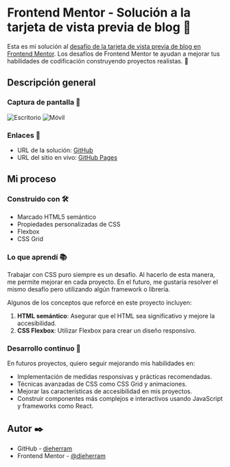 # Frontend Mentor - Solución a la tarjeta de vista previa de blog 📝

Esta es mi solución al [desafío de la tarjeta de vista previa de blog en Frontend Mentor](https://www.frontendmentor.io/challenges/blog-preview-card-ckPaj01IcS). Los desafíos de Frontend Mentor te ayudan a mejorar tus habilidades de codificación construyendo proyectos realistas. 💪

## Descripción general

### Captura de pantalla 📸

![Escritorio](./screenshot-desktop.jpg)
![Móvil](./screenshot-mobile.jpg)

### Enlaces 🔗

- URL de la solución: [GitHub](https://github.com/dieherram/fem-learning-path-02-blog-preview-card)
- URL del sitio en vivo: [GitHub Pages](https://dieherram.github.io/fem-learning-path-02-blog-preview-card/)

## Mi proceso

### Construido con 🛠️

- Marcado HTML5 semántico
- Propiedades personalizadas de CSS
- Flexbox
- CSS Grid

### Lo que aprendí 📚

Trabajar con CSS puro siempre es un desafío. Al hacerlo de esta manera, me permite mejorar en cada proyecto. En el futuro, me gustaría resolver el mismo desafío pero utilizando algún framework o librería.

Algunos de los conceptos que reforcé en este proyecto incluyen:

1. **HTML semántico**: Asegurar que el HTML sea significativo y mejore la accesibilidad.
2. **CSS Flexbox**: Utilizar Flexbox para crear un diseño responsivo.

### Desarrollo continuo 🚀

En futuros proyectos, quiero seguir mejorando mis habilidades en:

- Implementación de medidas responsivas y prácticas recomendadas.
- Técnicas avanzadas de CSS como CSS Grid y animaciones.
- Mejorar las características de accesibilidad en mis proyectos.
- Construir componentes más complejos e interactivos usando JavaScript y frameworks como React.

## Autor ✒️

- GitHub - [dieherram](https://github.com/dieherram)
- Frontend Mentor - [@dieherram](https://www.frontendmentor.io/profile/dieherram)